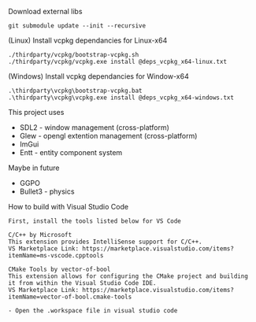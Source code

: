 Download external libs

    git submodule update --init --recursive

(Linux) Install vcpkg dependancies for Linux-x64

    ./thirdparty/vcpkg/bootstrap-vcpkg.sh
    ./thirdparty/vcpkg/vcpkg.exe install @deps_vcpkg_x64-linux.txt

(Windows) Install vcpkg dependancies for Window-x64

    .\thirdparty\vcpkg\bootstrap-vcpkg.bat
    .\thirdparty\vcpkg\vcpkg.exe install @deps_vcpkg_x64-windows.txt    

This project uses 

- SDL2 - window management (cross-platform)
- Glew - opengl extention management (cross-platform)
- ImGui 
- Entt - entity component system

Maybe in future

- GGPO
- Bullet3 - physics

How to build with Visual Studio Code

    First, install the tools listed below for VS Code

    C/C++ by Microsoft
    This extension provides IntelliSense support for C/C++.
    VS Marketplace Link: https://marketplace.visualstudio.com/items?itemName=ms-vscode.cpptools

    CMake Tools by vector-of-bool
    This extension allows for configuring the CMake project and building it from within the Visual Studio Code IDE.
    VS Marketplace Link: https://marketplace.visualstudio.com/items?itemName=vector-of-bool.cmake-tools

    - Open the .workspace file in visual studio code